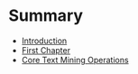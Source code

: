 # Summary

* [Introduction](README.md)
* [First Chapter](chapter1.md)
* [Core Text Mining Operations](ch2/core_text_mining_operations.md)

